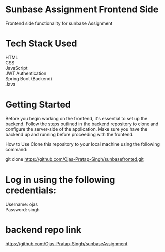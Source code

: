 # Sunbase Assignment Frontend Side
Frontend side functionality for sunbase Assignment <br>
# Tech Stack Used
HTML<br>
CSS<br>
JavaScript<br>
JWT Authentication<br>
Spring Boot (Backend)<br>
Java<br>
# Getting Started

Before you begin working on the frontend, it's essential to set up the backend. Follow the steps outlined in the backend repository to clone and configure the server-side of the application. Make sure you have the backend up and running before proceeding with the frontend.

How to Use
Clone this repository to your local machine using the following command:

git clone https://github.com/Ojas-Pratap-Singh/sunbasefronted.git

# Log in using the following credentials:

Username: ojas   <br>
Password: singh

# backend repo link 

https://github.com/Ojas-Pratap-Singh/sunbaseAssignment

